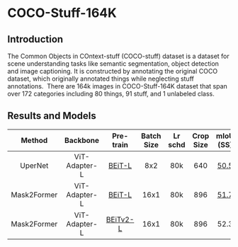# COCO-Stuff-164K

<!-- [ALGORITHM] -->

## Introduction

The Common Objects in COntext-stuff (COCO-stuff) dataset is a dataset for scene understanding tasks like semantic segmentation, object detection and image captioning. It is constructed by annotating the original COCO dataset, which originally annotated things while neglecting stuff annotations.  There are 164k images in COCO-Stuff-164K dataset that span over 172 categories including 80 things, 91 stuff, and 1 unlabeled class.

## Results and Models

| Method      | Backbone      | Pre-train                                                                                                             | Batch Size | Lr schd | Crop Size | mIoU (SS)                                                                                  | mIoU (MS)                                                                                  | #Param | Config                                                                 | Download                                                                                                                                                                                                                      |
|:-----------:|:-------------:|:---------------------------------------------------------------------------------------------------------------------:|:----------:|:-------:|:---------:|:------------------------------------------------------------------------------------------:|:------------------------------------------------------------------------------------------:|:------:|:----------------------------------------------------------------------:|:-----------------------------------------------------------------------------------------------------------------------------------------------------------------------------------------------------------------------------:|
| UperNet     | ViT-Adapter-L | [BEiT-L](https://conversationhub.blob.core.windows.net/beit-share-public/beit/beit_large_patch16_224_pt22k_ft22k.pth) | 8x2        | 80k     | 640       | [50.5](https://drive.google.com/file/d/1CninnhxkN3VDhmeOhhcg_K72ZG1hyW3x/view?usp=sharing) | [50.7](https://drive.google.com/file/d/1RUTAoL95giuG0vy-0nvkLIoUB7RZlh9V/view?usp=sharing) | 451M   | [config](./upernet_beit_adapter_large_640_80k_cocostuff164k_ss.py)     | [model](https://github.com/czczup/ViT-Adapter/releases/download/v0.2.6/upernet_beit_adapter_large_640_80k_cocostuff164k.pth.tar) \| [log](https://drive.google.com/file/d/1KkSOyUO2uBJCwDUdQH2_xMTVNBqpPaEz/view?usp=sharing) |
| Mask2Former | ViT-Adapter-L | [BEiT-L](https://conversationhub.blob.core.windows.net/beit-share-public/beit/beit_large_patch16_224_pt22k_ft22k.pth) | 16x1       | 80k     | 896       | [51.7](https://drive.google.com/file/d/1n6fekFr6Kr69g5kTBPwkPfa6HbaBG4TC/view?usp=sharing) | [52.0](https://drive.google.com/file/d/1ED4l-2n1P2K2SplZ1JKvwja_uzaEuU1l/view?usp=sharing) | 571M   | [config](./mask2former_beit_adapter_large_896_80k_cocostuff164k_ss.py) | [model](https://github.com/czczup/ViT-Adapter/releases/download/v0.2.6/mask2former_beit_adapter_large_896_80k_cocostuff164k.zip) \| [log](https://drive.google.com/file/d/13VrhMPCOA9scnGrEk21jwu8Yh0tbFr78/view?usp=sharing) |
| Mask2Former | ViT-Adapter-L | [BEiTv2-L](https://conversationhub.blob.core.windows.net/beit-share-public/beitv2/beitv2_large_patch16_224_pt1k_ft21k.pth) | 16x1 | 80k     | 896       | 52.3 | - | 571M   | [config](./mask2former_beitv2_adapter_large_896_80k_cocostuff164k_ss.py) | [model](https://github.com/czczup/ViT-Adapter/releases/download/v0.3.1/mask2former_beitv2_adapter_large_896_80k_cocostuff164k.zip) \| [log](https://github.com/czczup/ViT-Adapter/releases/download/v0.3.1/20220912_035812.log) |
